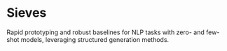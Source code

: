# Sieves

Rapid prototyping and robust baselines for NLP tasks with zero- and few-shot models, leveraging structured generation 
methods. 